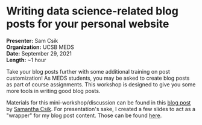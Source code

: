 # Writing data science-related blog posts for your personal website
**Presenter:** Sam Csik   
**Organization:** UCSB MEDS  
**Date:** September 29, 2021  
**Length:** ~1 hour

Take your blog posts further with some additional training on post customization! As MEDS students, you may be asked to create blog posts as part of course assignments. This workshop is designed to give you some more tools in writing good blog posts.

Materials for this mini-workshop/discussion can be found in this [blog post](https://samanthacsik.github.io/posts/2021-09-21-my-first-test-post/) by [Samantha Csik](https://github.com/samanthacsik). For presentation's sake, I created a few slides to act as a "wrapper" for my blog post content. Those can be found [here](https://ucsb-meds.github.io/writing-blogposts/#1).

